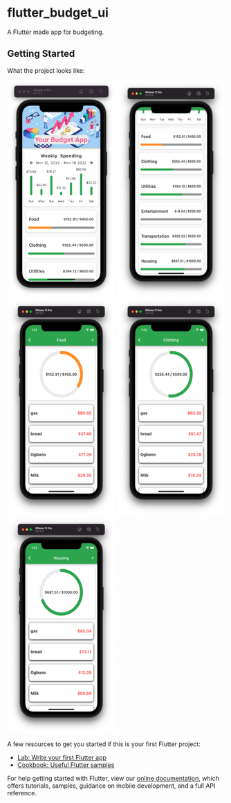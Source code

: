 # flutter_budget_ui

A Flutter made app for budgeting.

## Getting Started

What the project looks like:

<img src="./home.png" width=250 height=500 >  <img src="./food.png" width=250 height=500 > </div> <img src="./food1.png" width=250 height=500 >  <img src="./clothing.png" width=250 height=500 > </div> <img src="./housing.png" width=250 height=500 >































A few resources to get you started if this is your first Flutter project:

- [Lab: Write your first Flutter app](https://flutter.dev/docs/get-started/codelab)
- [Cookbook: Useful Flutter samples](https://flutter.dev/docs/cookbook)

For help getting started with Flutter, view our
[online documentation](https://flutter.dev/docs), which offers tutorials,
samples, guidance on mobile development, and a full API reference.
